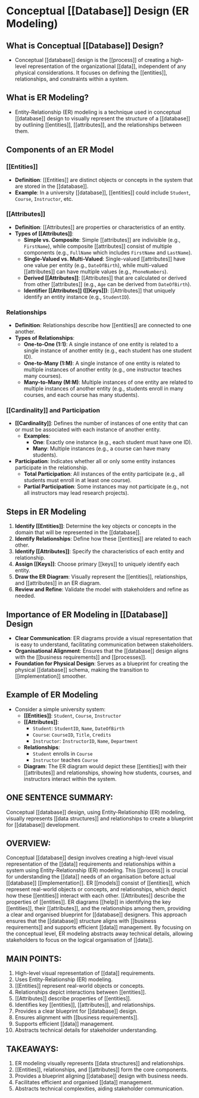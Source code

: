 # Conceptual [[Database]] Design (ER Modeling)

## What is Conceptual [[Database]] Design?
- Conceptual [[database]] design is the [[process]] of creating a high-level representation of the organizational [[data]], independent of any physical considerations. It focuses on defining the [[entities]], relationships, and constraints within a system.

## What is ER Modeling?
- Entity-Relationship (ER) modeling is a technique used in conceptual [[database]] design to visually represent the structure of a [[database]] by outlining [[entities]], [[attributes]], and the relationships between them.

## Components of an ER Model
### [[Entities]]
- **Definition**: [[Entities]] are distinct objects or concepts in the system that are stored in the [[database]].
- **Example**: In a university [[database]], [[entities]] could include `Student`, `Course`, `Instructor`, etc.

### [[Attributes]]
- **Definition**: [[Attributes]] are properties or characteristics of an entity.
- **Types of [[Attributes]]**:
  - **Simple vs. Composite**: Simple [[attributes]] are indivisible (e.g., `FirstName`), while composite [[attributes]] consist of multiple components (e.g., `FullName` which includes `FirstName` and `LastName`).
  - **Single-Valued vs. Multi-Valued**: Single-valued [[attributes]] have one value per entity (e.g., `DateOfBirth`), while multi-valued [[attributes]] can have multiple values (e.g., `PhoneNumbers`).
  - **Derived [[Attributes]]**: [[Attributes]] that are calculated or derived from other [[attributes]] (e.g., `Age` can be derived from `DateOfBirth`).
  - **Identifier [[Attributes]] ([[Keys]])**: [[Attributes]] that uniquely identify an entity instance (e.g., `StudentID`).

### Relationships
- **Definition**: Relationships describe how [[entities]] are connected to one another.
- **Types of Relationships**:
  - **One-to-One (1:1)**: A single instance of one entity is related to a single instance of another entity (e.g., each student has one student ID).
  - **One-to-Many (1:M)**: A single instance of one entity is related to multiple instances of another entity (e.g., one instructor teaches many courses).
  - **Many-to-Many (M:M)**: Multiple instances of one entity are related to multiple instances of another entity (e.g., students enroll in many courses, and each course has many students).

### [[Cardinality]] and Participation
- **[[Cardinality]]**: Defines the number of instances of one entity that can or must be associated with each instance of another entity.
  - **Examples**:
    - **One**: Exactly one instance (e.g., each student must have one ID).
    - **Many**: Multiple instances (e.g., a course can have many students).
- **Participation**: Indicates whether all or only some entity instances participate in the relationship.
  - **Total Participation**: All instances of the entity participate (e.g., all students must enroll in at least one course).
  - **Partial Participation**: Some instances may not participate (e.g., not all instructors may lead research projects).

## Steps in ER Modeling
1. **Identify [[Entities]]**: Determine the key objects or concepts in the domain that will be represented in the [[database]].
2. **Identify Relationships**: Define how these [[entities]] are related to each other.
3. **Identify [[Attributes]]**: Specify the characteristics of each entity and relationship.
4. **Assign [[Keys]]**: Choose primary [[keys]] to uniquely identify each entity.
5. **Draw the ER Diagram**: Visually represent the [[entities]], relationships, and [[attributes]] in an ER diagram.
6. **Review and Refine**: Validate the model with stakeholders and refine as needed.

## Importance of ER Modeling in [[Database]] Design
- **Clear Communication**: ER diagrams provide a visual representation that is easy to understand, facilitating communication between stakeholders.
- **Organisational Alignment**: Ensures that the [[database]] design aligns with the [[business requirements]] and [[processes]].
- **Foundation for Physical Design**: Serves as a blueprint for creating the physical [[database]] schema, making the transition to [[implementation]] smoother.

## Example of ER Modeling
- Consider a simple university system:
  - **[[Entities]]**: `Student`, `Course`, `Instructor`
  - **[[Attributes]]**:
    - `Student`: `StudentID`, `Name`, `DateOfBirth`
    - `Course`: `CourseID`, `Title`, `Credits`
    - `Instructor`: `InstructorID`, `Name`, `Department`
  - **Relationships**:
    - `Student` enrolls in `Course`
    - `Instructor` teaches `Course`
  - **Diagram**: The ER diagram would depict these [[entities]] with their [[attributes]] and relationships, showing how students, courses, and instructors interact within the system.

## ONE SENTENCE SUMMARY:
Conceptual [[database]] design, using Entity-Relationship (ER) modeling, visually represents [[data structures]] and relationships to create a blueprint for [[database]] development.

## OVERVIEW:
Conceptual [[database]] design involves creating a high-level visual representation of the [[data]] requirements and relationships within a system using Entity-Relationship (ER) modeling. This [[process]] is crucial for understanding the [[data]] needs of an organisation before actual [[database]] [[implementation]]. ER [[models]] consist of [[entities]], which represent real-world objects or concepts, and relationships, which depict how these [[entities]] interact with each other. [[Attributes]] describe the properties of [[entities]]. ER diagrams [[help]] in identifying the key [[entities]], their [[attributes]], and the relationships among them, providing a clear and organised blueprint for [[database]] designers. This approach ensures that the [[database]] structure aligns with [[business requirements]] and supports efficient [[data]] management. By focusing on the conceptual level, ER modeling abstracts away technical details, allowing stakeholders to focus on the logical organisation of [[data]].

## MAIN POINTS:
1. High-level visual representation of [[data]] requirements.
2. Uses Entity-Relationship (ER) modeling.
3. [[Entities]] represent real-world objects or concepts.
4. Relationships depict interactions between [[entities]].
5. [[Attributes]] describe properties of [[entities]].
6. Identifies key [[entities]], [[attributes]], and relationships.
7. Provides a clear blueprint for [[database]] design.
8. Ensures alignment with [[business requirements]].
9. Supports efficient [[data]] management.
10. Abstracts technical details for stakeholder understanding.

## TAKEAWAYS:
1. ER modeling visually represents [[data structures]] and relationships.
2. [[Entities]], relationships, and [[attributes]] form the core components.
3. Provides a blueprint aligning [[database]] design with business needs.
4. Facilitates efficient and organised [[data]] management.
5. Abstracts technical complexities, aiding stakeholder communication.
